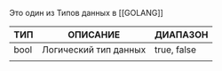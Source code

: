 Это один из Типов данных в [[GOLANG]]


| ТИП  | ОПИСАНИЕ              | ДИАПАЗОН    |
| ---- | --------------------- | ----------- |
| bool | Логический тип данных | true, false |
|      |                       |             |
